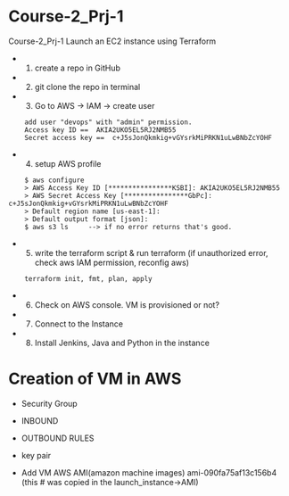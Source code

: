 # Course-2_Prj-1
Course-2_Prj-1  Launch an EC2 instance using Terraform

- 1. create a repo in GitHub 
- 2. git clone the repo in terminal	
- 3. Go to AWS -> IAM -> create user
```
    add user "devops" with "admin" permission. 
    Access key ID ==  AKIA2UKO5EL5RJ2NMB55 
    Secret access key ==  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
```
- 4. setup AWS profile 	
```
    $ aws configure 
    > AWS Access Key ID [****************KSBI]: AKIA2UKO5EL5RJ2NMB55
    > AWS Secret Access Key [****************GbPc]: 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
    > Default region name [us-east-1]: 
    > Default output format [json]: 
    $ aws s3 ls		--> if no error returns that's good. 
```
- 5. write the terraform script & run terraform  (if unauthorized error, check aws IAM permission, reconfig aws)
```
    terraform init, fmt, plan, apply
```
- 6. Check on AWS console. VM is provisioned or not?   
- 7. Connect to the Instance
- 8. Install Jenkins, Java and Python in the instance  

# Creation of VM in AWS 
 - Security Group
 - INBOUND 
 - OUTBOUND RULES 
 - key pair

- Add VM AWS AMI(amazon machine images)     ami-090fa75af13c156b4 (this # was copied in the launch_instance->AMI) 




